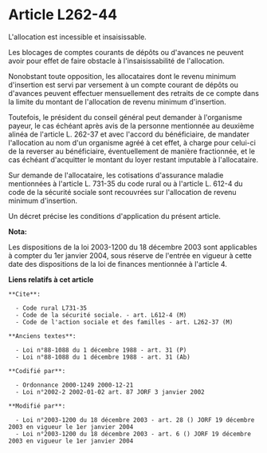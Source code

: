 # Article L262-44

L'allocation est incessible et insaisissable.

Les blocages de comptes courants de dépôts ou d'avances ne peuvent avoir pour effet de faire obstacle à l'insaisissabilité de
l'allocation.

Nonobstant toute opposition, les allocataires dont le revenu minimum d'insertion est servi par versement à un compte courant
de dépôts ou d'avances peuvent effectuer mensuellement des retraits de ce compte dans la limite du montant de l'allocation de
revenu minimum d'insertion.

Toutefois, le président du conseil général peut demander à l'organisme payeur, le cas échéant après avis de la personne
mentionnée au deuxième alinéa de l'article L. 262-37 et avec l'accord du bénéficiaire, de mandater l'allocation au nom d'un
organisme agréé à cet effet, à charge pour celui-ci de la reverser au bénéficiaire, éventuellement de manière fractionnée, et
le cas échéant d'acquitter le montant du loyer restant imputable à l'allocataire.

Sur demande de l'allocataire, les cotisations d'assurance maladie mentionnées à l'article L. 731-35 du code rural ou à
l'article L. 612-4 du code de la sécurité sociale sont recouvrées sur l'allocation de revenu minimum d'insertion.

Un décret précise les conditions d'application du présent article.

**Nota:**

Les dispositions de la loi 2003-1200 du 18 décembre 2003 sont applicables à compter du 1er janvier 2004, sous réserve de
l'entrée en vigueur à cette date des dispositions de la loi de finances mentionnée à l'article 4.

**Liens relatifs à cet article**

	**Cite**:

	  - Code rural L731-35
	  - Code de la sécurité sociale. - art. L612-4 (M)
	  - Code de l'action sociale et des familles - art. L262-37 (M)

	**Anciens textes**:

	  - Loi n°88-1088 du 1 décembre 1988 - art. 31 (P)
	  - Loi n°88-1088 du 1 décembre 1988 - art. 31 (Ab)

	**Codifié par**:

	  - Ordonnance 2000-1249 2000-12-21
	  - Loi n°2002-2 2002-01-02 art. 87 JORF 3 janvier 2002

	**Modifié par**:

	  - Loi n°2003-1200 du 18 décembre 2003 - art. 28 () JORF 19 décembre 2003 en vigueur le 1er janvier 2004
	  - Loi n°2003-1200 du 18 décembre 2003 - art. 6 () JORF 19 décembre 2003 en vigueur le 1er janvier 2004

